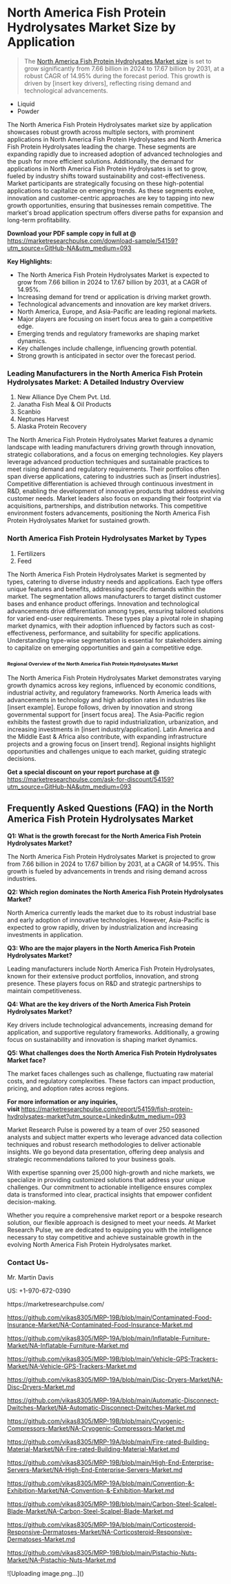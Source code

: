 
<h1>North America Fish Protein Hydrolysates Market&nbsp;Size by Application</h1><blockquote><p>The <a href="https://marketresearchpulse.com/download-sample/54159?utm_source=GitHub-NA&amp;utm_medium=093">North America Fish Protein Hydrolysates Market size</a> is set to grow significantly from 7.66 billion in 2024 to 17.67 billion by 2031, at a robust CAGR of 14.95% during the forecast period. This growth is driven by [insert key drivers], reflecting rising demand and technological advancements.</p></blockquote><ul><li>Liquid <li> Powder</li></ul><p>The North America Fish Protein Hydrolysates market size by application showcases robust growth across multiple sectors, with prominent applications in North America Fish Protein Hydrolysates and North America Fish Protein Hydrolysates leading the charge. These segments are expanding rapidly due to increased adoption of advanced technologies and the push for more efficient solutions. Additionally, the demand for applications in North America Fish Protein Hydrolysates is set to grow, fueled by industry shifts toward sustainability and cost-effectiveness. Market participants are strategically focusing on these high-potential applications to capitalize on emerging trends. As these segments evolve, innovation and customer-centric approaches are key to tapping into new growth opportunities, ensuring that businesses remain competitive. The market's broad application spectrum offers diverse paths for expansion and long-term profitability.</p><p><strong>Download your PDF sample copy in full at @ </strong><a href="https://marketresearchpulse.com/download-sample/54159?utm_source=GitHub-NA&amp;utm_medium=093">https://marketresearchpulse.com/download-sample/54159?utm_source=GitHub-NA&amp;utm_medium=093</a></p><p><strong>Key Highlights: </strong></p><ul><li>The North America Fish Protein Hydrolysates Market is expected to grow from 7.66 billion in 2024 to 17.67 billion by 2031, at a CAGR of 14.95%.</li><li>Increasing demand for trend or application is driving market growth.</li><li>Technological advancements and innovation are key market drivers.</li><li>North America, Europe, and Asia-Pacific are leading regional markets.</li><li>Major players are focusing on insert focus area to gain a competitive edge.</li><li>Emerging trends and regulatory frameworks are shaping market dynamics.</li><li>Key challenges include challenge, influencing growth potential.</li><li>Strong growth is anticipated in sector over the forecast period.</li></ul><h3>Leading Manufacturers in the North America Fish Protein Hydrolysates Market: A Detailed Industry Overview</h3><ol><li>New Alliance Dye Chem Pvt. Ltd.</li><li>Janatha Fish Meal & Oil Products</li><li>Scanbio</li><li>Neptunes Harvest</li><li>Alaska Protein Recovery</li></ol><div class="flex max-w-full flex-col flex-grow"><div class="min-h-8 text-message flex w-full flex-col items-end gap-2 whitespace-normal break-words [.text-message+&amp;]:mt-5" dir="auto" data-message-author-role="assistant" data-message-id="fd8432e4-4910-450d-b182-61b7bfb0a01f" data-message-model-slug="gpt-4o"><div class="flex w-full flex-col gap-1 empty:hidden first:pt-[3px]"><div class="markdown prose w-full break-words dark:prose-invert light"><p>The North America Fish Protein Hydrolysates Market features a dynamic landscape with leading manufacturers driving growth through innovation, strategic collaborations, and a focus on emerging technologies. Key players leverage advanced production techniques and sustainable practices to meet rising demand and regulatory requirements. Their portfolios often span diverse applications, catering to industries such as [insert industries]. Competitive differentiation is achieved through continuous investment in R&amp;D, enabling the development of innovative products that address evolving customer needs. Market leaders also focus on expanding their footprint via acquisitions, partnerships, and distribution networks. This competitive environment fosters advancements, positioning the North America Fish Protein Hydrolysates Market for sustained growth.</p></div></div></div></div><h3>North America Fish Protein Hydrolysates Market by Types</h3><ol><li>Fertilizers <li> Feed</li></ol><div class="flex max-w-full flex-col flex-grow"><div class="min-h-8 text-message flex w-full flex-col items-end gap-2 whitespace-normal break-words [.text-message+&amp;]:mt-5" dir="auto" data-message-author-role="assistant" data-message-id="084470be-0bb7-4664-bddf-5156b4f41249" data-message-model-slug="gpt-4o-mini"><div class="flex w-full flex-col gap-1 empty:hidden first:pt-[3px]"><div class="markdown prose w-full break-words dark:prose-invert light"><p>The North America Fish Protein Hydrolysates Market is segmented by types, catering to diverse industry needs and applications. Each type offers unique features and benefits, addressing specific demands within the market. The segmentation allows manufacturers to target distinct customer bases and enhance product offerings. Innovation and technological advancements drive differentiation among types, ensuring tailored solutions for varied end-user requirements. These types play a pivotal role in shaping market dynamics, with their adoption influenced by factors such as cost-effectiveness, performance, and suitability for specific applications. Understanding type-wise segmentation is essential for stakeholders aiming to capitalize on emerging opportunities and gain a competitive edge.</p></div></div></div></div><h3><span style="font-size: 11px;">Regional Overview of the North America Fish Protein Hydrolysates Market</span></h3><div class="flex max-w-full flex-col flex-grow"><div class="min-h-8 text-message flex w-full flex-col items-end gap-2 whitespace-normal break-words [.text-message+&amp;]:mt-5" dir="auto" data-message-author-role="assistant" data-message-id="e9038762-ce64-4e30-91c9-9bd413514231" data-message-model-slug="gpt-4o-mini"><div class="flex w-full flex-col gap-1 empty:hidden first:pt-[3px]"><div class="markdown prose w-full break-words dark:prose-invert light"><p>The North America Fish Protein Hydrolysates Market demonstrates varying growth dynamics across key regions, influenced by economic conditions, industrial activity, and regulatory frameworks. North America leads with advancements in technology and high adoption rates in industries like [insert example]. Europe follows, driven by innovation and strong governmental support for [insert focus area]. The Asia-Pacific region exhibits the fastest growth due to rapid industrialization, urbanization, and increasing investments in [insert industry/application]. Latin America and the Middle East &amp; Africa also contribute, with expanding infrastructure projects and a growing focus on [insert trend]. Regional insights highlight opportunities and challenges unique to each market, guiding strategic decisions.</p></div></div></div></div><p><strong>Get a special discount on your report purchase at @ </strong><a href="https://marketresearchpulse.com/ask-for-discount/54159?utm_source=GitHub-NA&amp;utm_medium=093">https://marketresearchpulse.com/ask-for-discount/54159?utm_source=GitHub-NA&amp;utm_medium=093</a></p><h2>Frequently Asked Questions (FAQ) in the North America Fish Protein Hydrolysates Market</h2><p><strong>Q1: What is the growth forecast for the North America Fish Protein Hydrolysates Market?</strong></p><p>The North America Fish Protein Hydrolysates Market is projected to grow from 7.66 billion in 2024 to 17.67 billion by 2031, at a CAGR of 14.95%. This growth is fueled by advancements in trends and rising demand across industries.</p><p><strong>Q2: Which region dominates the North America Fish Protein Hydrolysates Market?</strong></p><p>North America currently leads the market due to its robust industrial base and early adoption of innovative technologies. However, Asia-Pacific is expected to grow rapidly, driven by industrialization and increasing investments in application.</p><p><strong>Q3: Who are the major players in the North America Fish Protein Hydrolysates Market?</strong></p><p>Leading manufacturers include North America Fish Protein Hydrolysates, known for their extensive product portfolios, innovation, and strong presence. These players focus on R&amp;D and strategic partnerships to maintain competitiveness.</p><p><strong>Q4: What are the key drivers of the North America Fish Protein Hydrolysates Market?</strong></p><p>Key drivers include technological advancements, increasing demand for application, and supportive regulatory frameworks. Additionally, a growing focus on sustainability and innovation is shaping market dynamics.</p><p><strong>Q5: What challenges does the North America Fish Protein Hydrolysates Market face?</strong></p><p>The market faces challenges such as challenge, fluctuating raw material costs, and regulatory complexities. These factors can impact production, pricing, and adoption rates across regions.</p><p><strong>For more information or any inquiries, visit&nbsp;</strong><a href="https://marketresearchpulse.com/report/54159/fish-protein-hydrolysates-market?utm_source=Linkedin&utm_medium=093">https://marketresearchpulse.com/report/54159/fish-protein-hydrolysates-market?utm_source=Linkedin&utm_medium=093</a></p><p>Market Research Pulse is powered by a team of over 250 seasoned analysts and subject matter experts who leverage advanced data collection techniques and robust research methodologies to deliver actionable insights. We go beyond data presentation, offering deep analysis and strategic recommendations tailored to your business goals.</p><p>With expertise spanning over 25,000 high-growth and niche markets, we specialize in providing customized solutions that address your unique challenges. Our commitment to actionable intelligence ensures complex data is transformed into clear, practical insights that empower confident decision-making.</p><p>Whether you require a comprehensive market report or a bespoke research solution, our flexible approach is designed to meet your needs. At Market Research Pulse, we are dedicated to equipping you with the intelligence necessary to stay competitive and achieve sustainable growth in the evolving North America Fish Protein Hydrolysates market.</p><h3><strong>Contact Us-</strong></h3><p>Mr. Martin Davis</p><p>US: +1-970-672-0390</p><p>https://marketresearchpulse.com/</p><p><a href="https://github.com/vikas8305/MRP-19B/blob/main/Contaminated-Food-Insurance-Market/NA-Contaminated-Food-Insurance-Market.md">https://github.com/vikas8305/MRP-19B/blob/main/Contaminated-Food-Insurance-Market/NA-Contaminated-Food-Insurance-Market.md</a></p><p><a href="https://github.com/vikas8305/MRP-19A/blob/main/Inflatable-Furniture-Market/NA-Inflatable-Furniture-Market.md">https://github.com/vikas8305/MRP-19A/blob/main/Inflatable-Furniture-Market/NA-Inflatable-Furniture-Market.md</a></p><p><a href="https://github.com/vikas8305/MRP-19B/blob/main/Vehicle-GPS-Trackers-Market/NA-Vehicle-GPS-Trackers-Market.md">https://github.com/vikas8305/MRP-19B/blob/main/Vehicle-GPS-Trackers-Market/NA-Vehicle-GPS-Trackers-Market.md</a></p><p><a href="https://github.com/vikas8305/MRP-19A/blob/main/Disc-Dryers-Market/NA-Disc-Dryers-Market.md">https://github.com/vikas8305/MRP-19A/blob/main/Disc-Dryers-Market/NA-Disc-Dryers-Market.md</a></p><p><a href="https://github.com/vikas8305/MRP-19A/blob/main/Automatic-Disconnect-Dwitches-Market/NA-Automatic-Disconnect-Dwitches-Market.md">https://github.com/vikas8305/MRP-19A/blob/main/Automatic-Disconnect-Dwitches-Market/NA-Automatic-Disconnect-Dwitches-Market.md</a></p><p><a href="https://github.com/vikas8305/MRP-19B/blob/main/Cryogenic-Compressors-Market/NA-Cryogenic-Compressors-Market.md">https://github.com/vikas8305/MRP-19B/blob/main/Cryogenic-Compressors-Market/NA-Cryogenic-Compressors-Market.md</a></p><p><a href="https://github.com/vikas8305/MRP-19A/blob/main/Fire-rated-Building-Material-Market/NA-Fire-rated-Building-Material-Market.md">https://github.com/vikas8305/MRP-19A/blob/main/Fire-rated-Building-Material-Market/NA-Fire-rated-Building-Material-Market.md</a></p><p><a href="https://github.com/vikas8305/MRP-19B/blob/main/High-End-Enterprise-Servers-Market/NA-High-End-Enterprise-Servers-Market.md">https://github.com/vikas8305/MRP-19B/blob/main/High-End-Enterprise-Servers-Market/NA-High-End-Enterprise-Servers-Market.md</a></p><p><a href="https://github.com/vikas8305/MRP-19A/blob/main/Convention-&-Exhibition-Market/NA-Convention-&-Exhibition-Market.md">https://github.com/vikas8305/MRP-19A/blob/main/Convention-&-Exhibition-Market/NA-Convention-&-Exhibition-Market.md</a></p><p><a href="https://github.com/vikas8305/MRP-19B/blob/main/Carbon-Steel-Scalpel-Blade-Market/NA-Carbon-Steel-Scalpel-Blade-Market.md">https://github.com/vikas8305/MRP-19B/blob/main/Carbon-Steel-Scalpel-Blade-Market/NA-Carbon-Steel-Scalpel-Blade-Market.md</a></p><p><a href="https://github.com/vikas8305/MRP-19A/blob/main/Corticosteroid-Responsive-Dermatoses-Market/NA-Corticosteroid-Responsive-Dermatoses-Market.md">https://github.com/vikas8305/MRP-19A/blob/main/Corticosteroid-Responsive-Dermatoses-Market/NA-Corticosteroid-Responsive-Dermatoses-Market.md</a></p><p><a href="https://github.com/vikas8305/MRP-19B/blob/main/Pistachio-Nuts-Market/NA-Pistachio-Nuts-Market.md">https://github.com/vikas8305/MRP-19B/blob/main/Pistachio-Nuts-Market/NA-Pistachio-Nuts-Market.md</a></p>
![Uploading image.png…]()

